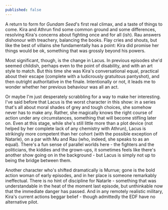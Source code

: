 ```yaml
---
published: false
---
```


A return to form for *Gundam Seed*'s first real climax, and a taste of things to come. Kira and Athrun find some common ground and some differences, resolving Kira's concerns about fighting once and for all (ish). Rau answers dishonour with treachery, balancing the books. Flay cries and shouts, but like the best of villains she fundamentally has a point: Kira did promise her things would be ok, something that was grossly beyond his powers.

Most significant, though, is the change in Lacus. In previous episodes she'd seemed childish, perhaps even to the point of disability, and with an art style to match. But this time she was Kira's conversational equal, practical about their escape (complete with a ludicrously gratuitous pantyshot), and then outright authoritative in the finale. Intentionally or not, it leads me to wonder whether her previous behaviour was all an act.

Or maybe I'm just desperately scrabbling for a way to make her interesting. I've said before that Lacus is the worst character in this show: in a series that's all about moral shades of grey and tough choices, she somehow never has to make any. Rather, she magically knows the right course of action under any circumstances, something that will become stifling later on. Even at this stage, while she's still little more than a plot device (not helped by her complete lack of any chemistry with Athrun), Lacus is strikingly more competent than her cohort (with the possible exception of Natarle), on a par with Mu and Rau (who, indeed, she speaks to as an equal). There's a fun sense of parallel worlds here - the fighters and the politicians, the kiddies and the grown-ups, it sometimes feels like there's another show going on in the background - but Lacus is simply not up to being the bridge between them.

Another character who's shifted dramatically is Murrue; gone is the bold action woman of early episodes, and in her place is someone remarkably ineffectual. There is no hint of discipline for Natarle - something that was understandable in the heat of the moment last episode, but unthinkable now that the immediate danger has passed. And in any remotely realistic military, Kira's current actions beggar belief - though admittedly the EDF have no alternative pilot.